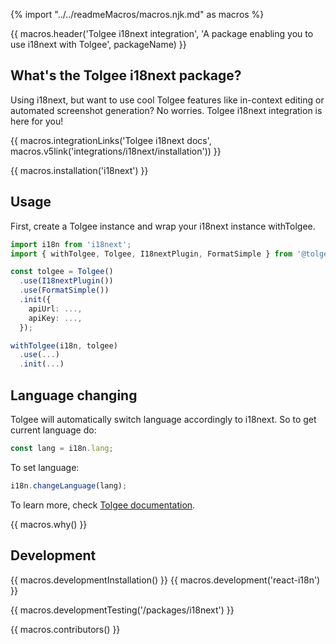 {% import "../../readmeMacros/macros.njk.md" as macros %}

{{ macros.header('Tolgee i18next integration', 'A package enabling you to use i18next with Tolgee', packageName) }}

## What's the Tolgee i18next package?
Using i18next, but want to use cool Tolgee features like in-context editing or automated screenshot generation?
No worries. Tolgee i18next integration is here for you!

{{ macros.integrationLinks('Tolgee i18next docs', macros.v5link('integrations/i18next/installation')) }}

{{ macros.installation('i18next') }}

## Usage

First, create a Tolgee instance and wrap your i18next instance withTolgee.

```ts
import i18n from 'i18next';
import { withTolgee, Tolgee, I18nextPlugin, FormatSimple } from '@tolgee/i18next';

const tolgee = Tolgee()
  .use(I18nextPlugin())
  .use(FormatSimple())
  .init({
    apiUrl: ...,
    apiKey: ...,
  });

withTolgee(i18n, tolgee)
  .use(...)
  .init(...)
```

## Language changing

Tolgee will automatically switch language accordingly to i18next. So to get current language do:

```ts
const lang = i18n.lang;
```

To set language:

```ts
i18n.changeLanguage(lang);
```

To learn more, check [Tolgee documentation](https://toolkit.tolgee.io/js-sdk).

{{ macros.why() }}

## Development
{{ macros.developmentInstallation() }}
{{ macros.development('react-i18n') }}


{{ macros.developmentTesting('/packages/i18next') }}

{{ macros.contributors() }}
